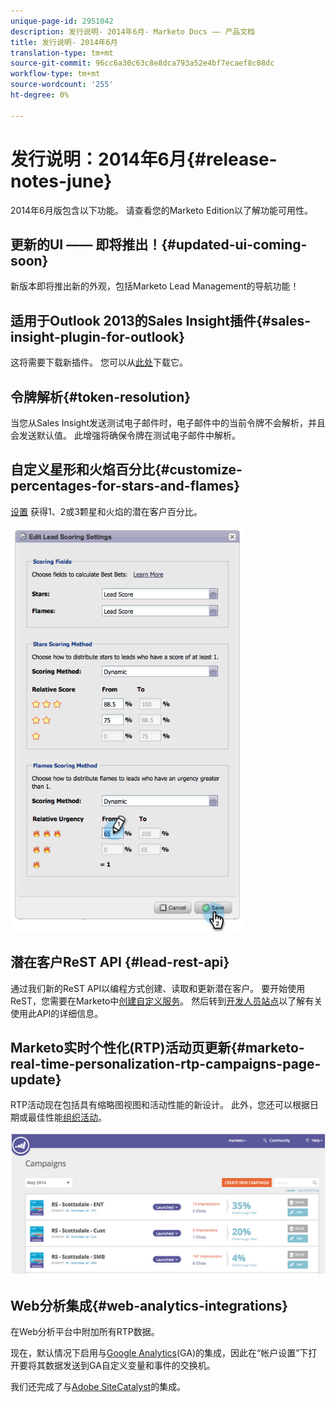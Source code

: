 ```yaml
---
unique-page-id: 2951042
description: 发行说明- 2014年6月- Marketo Docs —— 产品文档
title: 发行说明- 2014年6月
translation-type: tm+mt
source-git-commit: 96cc6a30c63c8e8dca793a52e4bf7ecaef8c08dc
workflow-type: tm+mt
source-wordcount: '255'
ht-degree: 0%

---
```



# 发行说明：2014年6月{#release-notes-june}

2014年6月版包含以下功能。 请查看您的Marketo Edition以了解功能可用性。

## 更新的UI —— 即将推出！{#updated-ui-coming-soon}

新版本即将推出新的外观，包括Marketo Lead Management的导航功能！

## 适用于Outlook 2013的Sales Insight插件{#sales-insight-plugin-for-outlook}

这将需要下载新插件。 您可以从[此处](../../product-docs/marketo-sales-insight/msi-outlook-plugin/install-the-marketo-email-add-in-for-outlook-with-a-registration-code.md)下载它。

## 令牌解析{#token-resolution}

当您从Sales Insight发送测试电子邮件时，电子邮件中的当前令牌不会解析，并且会发送默认值。 此增强将确保令牌在测试电子邮件中解析。

## 自定义星形和火焰百分比{#customize-percentages-for-stars-and-flames}

[设置](../../product-docs/marketo-sales-insight/msi-for-salesforce/features/stars-and-flames/customize-stars-and-flames.md) 获得1、2或3颗星和火焰的潜在客户百分比。

![](assets/image2014-9-22-13-3a50-3a31.png)

## 潜在客户ReST API {#lead-rest-api}

通过我们新的ReST API以编程方式创建、读取和更新潜在客户。 要开始使用ReST，您需要在Marketo中[创建自定义服务](../../product-docs/administration/additional-integrations/create-a-custom-service-for-use-with-rest-api.md)。 然后转到[开发人员站点](http://developers.marketo.com/documentation/rest/)以了解有关使用此API的详细信息。

## Marketo实时个性化(RTP)活动页更新{#marketo-real-time-personalization-rtp-campaigns-page-update}

RTP活动现在包括具有缩略图视图和活动性能的新设计。 此外，您还可以根据日期或最佳性能[组织活动](../../product-docs/web-personalization/working-with-web-campaigns/sort-web-campaigns-by-latest-or-top-performing.md)。

![](assets/image2014-9-22-13-3a50-3a57.png)

## Web分析集成{#web-analytics-integrations}

在Web分析平台中附加所有RTP数据。

现在，默认情况下启用与[Google Analytics](../../product-docs/web-personalization/reporting-for-web-personalization/web-analytics-integrations/integrate-rtp-with-google-analytics.md)(GA)的集成，因此在“帐户设置”下打开要将其数据发送到GA自定义变量和事件的交换机。

我们还完成了与[Adobe SiteCatalyst](../../product-docs/web-personalization/reporting-for-web-personalization/web-analytics-integrations/integrate-with-adobe-analytics.md)的集成。
